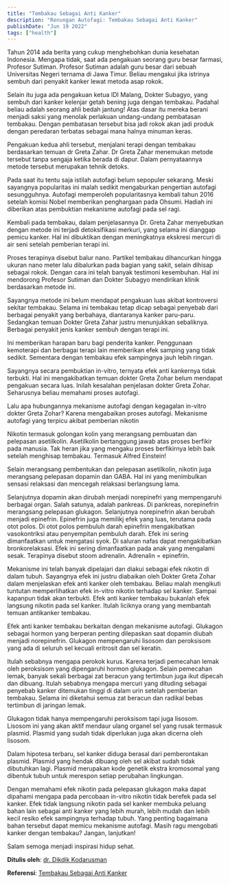 ```yaml
---
title: "Tembakau Sebagai Anti Kanker"
description: "Renungan Autofagi: Tembakau Sebagai Anti Kanker"
publishDate: "Jun 19 2022"
tags: ["health"]
---
```


Tahun 2014 ada berita yang cukup menghebohkan dunia kesehatan Indonesia. Mengapa tidak, saat ada pengakuan seorang guru besar farmasi, Profesor Sutiman. Profesor Sutiman adalah guru besar dari sebuah Universitas Negeri ternama di Jawa Timur. Beliau mengakui jika istrinya sembuh dari penyakit kanker lewat metoda asap rokok.

Selain itu juga ada pengakuan ketua IDI Malang, Dokter Subagyo, yang sembuh dari kanker kelenjar getah bening juga dengan tembakau. Padahal beliau adalah seorang ahli bedah jantung! Atas dasar itu mereka berani menjadi saksi yang menolak perlakuan undang-undang pembatasan tembakau. Dengan pembatasan tersebut bisa jadi rokok akan jadi produk dengan peredaran terbatas sebagai mana halnya minuman keras.

Pengakuan kedua ahli tersebut, menjalani terapi dengan tembakau berdasarkan temuan dr Greta Zahar. Dr Greta Zahar menemukan metode tersebut tanpa sengaja ketika berada di dapur. Dalam pernyataannya metode tersebut merupakan tehnik detoks.

Pada saat itu tentu saja istilah autofagi belum sepopuler sekarang. Meski sayangnya popularitas ini malah sedikit mengaburkan pengertian autofagi sesungguhnya. Autofagi memperoleh popularitasnya kembali tahun 2016 setelah komisi Nobel memberikan penghargaan pada Ohsumi. Hadiah ini diberikan atas pembuktian mekanisme autofagi pada sel ragi.

Kembali pada tembakau, dalam penjelasannya Dr. Greta Zahar menyebutkan dengan metode ini terjadi detoksifikasi merkuri, yang selama ini dianggap pemicu kanker. Hal ini dibuktikan dengan meningkatnya ekskresi mercuri di air seni setelah pemberian terapi ini.

Proses terapinya disebut balur nano. Partikel tembakau dihancurkan hingga ukuran nano meter lalu dibalurkan pada bagian yang sakit, selain dihisap sebagai rokok.  Dengan cara ini telah banyak testimoni kesembuhan. Hal ini mendorong Profesor Sutiman dan Dokter Subagyo mendirikan klinik berdasarkan metode ini.

Sayangnya metode ini belum mendapat pengakuan luas akibat kontroversi sekitar tembakau. Selama ini tembakau tetap dicap sebagai penyebab dari berbagai penyakit yang berbahaya, diantaranya kanker paru-paru. Sedangkan temuan Dokter Greta Zahar justru menunjukkan sebaliknya. Berbagai penyakit jenis kanker sembuh dengan terapi ini.

Ini memberikan harapan baru bagi penderita kanker. Penggunaan kemoterapi dan berbagai terapi lain memberikan efek samping yang tidak sedikit. Sementara dengan tembakau efek sampingnya jauh lebih ringan.

Sayangnya secara pembuktian in-vitro, ternyata efek anti kankernya tidak terbukti. Hal ini mengakibatkan temuan dokter Greta Zohar belum mendapat pengakuan secara luas. Inilah kesalahan penjelasan dokter Greta Zohar. Seharusnya beliau memahami proses autofagi.

Lalu apa hubungannya mekanisme autofagi dengan kegagalan in-vitro dokter Greta Zohar? Karena mengabaikan proses autofagi. Mekanisme autofagi yang terpicu akibat pemberian nikotin

Nikotin termasuk golongan kolin yang merangsang pembuatan dan pelepasan asetilkolin. Asetilkolin bertanggung jawab atas proses berfikir pada manusia. Tak heran jika yang mengaku proses berfikirnya lebih baik setelah menghisap tembakau. Termasuk Alfred Einstein!

Selain merangsang pembentukan dan pelepasan asetilkolin, nikotin juga merangsang pelepasan dopamin dan GABA. Hal ini yang menimbulkan sensasi relaksasi dan mencegah relaksasi berlangsung lama.

Selanjutnya dopamin akan dirubah menjadi norepinefri yang mempengaruhi berbagai organ. Salah satunya, adalah pankreas. Di pankreas, norepinefrin merangsang pelepasan glukagon. Selanjutnya norepinefrin akan berubah menjadi epinefrin. Epinefrin juga memilikj efek yang luas, terutama pada otot polos. Di otot polos pembuluh darah epinefrin mengakibatkan vasokontriksi atau penyempitan pembuluh darah. Efek ini sering dimanfaatkan untuk mengatasi syok. Di saluran nafas dapat mengakibatkan bronkorelaksasi. Efek ini sering dimanfaatkan pada anak yang mengalami sesak. Terapinya disebut stoom adrenalin. Adrenalin = epinefrin.

Mekanisme ini telah banyak dipelajari dan diakui sebagai efek nikotin di dalam tubuh. Sayangnya efek ini justru diabaikan oleh Dokter Greta Zohar dalam menjelaskan efek anti kanker oleh tembakau. Beliau malah mengikuti tuntutan memperlihatkan efek in-vitro nikotin terhadap sel kanker. Sampai kapanpun tidak akan terbukti. Efek anti kanker tembakau bukanlah efek langsung nikotin pada sel kanker. Itulah liciknya orang yang membantah temuan antikanker tembakau.

Efek anti kanker tembakau berkaitan dengan mekanisme autofagi. Glukagon sebagai hormon yang berperan penting dilepaskan saat dopamin diubah menjadi norepinefrin. Glukagon mempengaruhi lisosom dan peroksisom yang ada di seluruh sel kecuali eritrosit dan sel keratin.

Itulah sebabnya mengapa perokok kurus. Karena terjadi pemecahan lemak oleh peroksisom yang dipengaruhi hormon glukagon. Selain pemecahan lemak, banyak sekali berbagai zat beracun yang tertimbun juga ikut dipecah dan dibuang. Itulah sebabnya mengapa mercuri yang dituding sebagai penyebab kanker ditemukan tinggi di dalam urin setelah pemberian tembakau. Selama ini diketahui semua zat beracun dan radikal bebas tertimbun di jaringan lemak.

Glukagon tidak hanya mempengaruhi peroksisom tapi juga lisosom. Lisosom ini yang akan aktif mendaur ulang organel sel yang rusak termasuk plasmid. Plasmid yang sudah tidak diperlukan juga akan dicerna oleh lisosom.

Dalam hipotesa terbaru, sel kanker diduga berasal dari pemberontakan plasmid. Plasmid yang hendak dibuang oleh sel akibat sudah tidak dibutuhkan lagi. Plasmid merupakan kode genetik ekstra kromosomal yang dibentuk tubuh untuk merespon setiap perubahan lingkungan.

Dengan memahami efek nikotin pada pelepasan glukagon maka dapat dipahami mengapa pada percobaan in-vitro nikotin tidak berefek pada sel kanker. Efek tidak langsung nikotin pada sel kanker membuka peluang bahan lain sebagai anti kanker yang lebih murah, lebih mudah dan lebih kecil resiko efek sampingnya terhadap tubuh. Yang penting bagaimana bahan tersebut dapat memicu mekanisme autofagi. Masih ragu mengobati kanker dengan tembakau? Jangan, lanjutkan!

Salam semoga menjadi inspirasi hidup sehat.


**Ditulis oleh**: [dr. Dikdik Kodarusman](https://web.facebook.com/dikdik.kodarusman/)

**Referensi**: [Tembakau Sebagai Anti Kanker](https://web.facebook.com/dikdik.kodarusman/posts/pfbid02pYLLYpFoprZL1ktzeexX39xUQkJCcD8DPAZJYz7YWLaasY3xp47rkkyxiD77XBEtl?__cft__[0]=AZVl6QUgylZ1PlZfH6X-V8nKpIR7PCczlIaE2qry3ZdZD6ITw4VzU_bZN_JASl6OdPZQh9sN7Khw4hIKFBO-Hj6UVxPqebFPZJx3rZV20KLk1tUFgrQ2xPd93KGyGuhrawZKZppk1s3ySrb_7GfNJePgGbREa54YPSeUBd8eEbQc6A&__tn__=%2CO%2CP-R-R)
